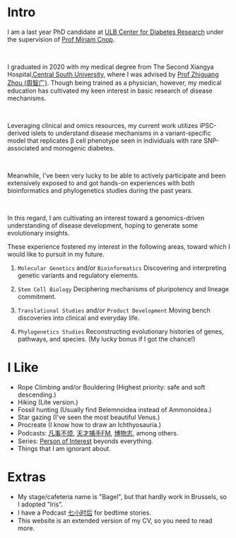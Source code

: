 # Intro

I am a last year PhD candidate at [ULB Center for Diabetes Research](https://www.ucdr.be) under the
supervision of [Prof Miriam Cnop](https://en.wikipedia.org/wiki/Miriam_Cnop). 

&nbsp;

I graduated in 2020 with my medical degree from The Second Xiangya Hospital,[Central South University](https://dmkeylab.csu.edu.cn/),
where I was advised by [Prof Zhiguang Zhou (周智广)](https://faculty.csu.edu.cn/zhouzhiguang/en/index.htm).
Though being trained as a physician, however, my medical education has cultivated my keen interest in basic research of 
disease mechanisms.

&nbsp;

Leveraging clinical and omics resources, my current work utilizes iPSC-derived islets to understand disease mechanisms 
in a variant-specific model that replicates β cell phenotype seen in individuals with rare SNP-associated and monogenic diabetes.

&nbsp;

Meanwhile, I've been very lucky to be able to actively participate and been extensively exposed to and got hands-on experiences with
both bioinformatics and phylogenetics studies during the past years. 

&nbsp;

In this regard, I am cultivating an interest toward a genomics-driven understanding of disease development, 
hoping to generate some evolutionary insights.

These experience fostered my interest in the following areas, toward which I would like to pursuit in my future.

1) `Molecular Genetics` and/or `Bioinformatics` Discovering and interpreting genetic variants and regulatory elements.

2) `Stem Cell Biology` Deciphering mechanisms of pluripotency and lineage commitment.

3) `Translational Studies` and/or `Product Development` Moving bench discoveries into clinical and everyday life.

4) `Phylogenetics Studies` Reconstructing evolutionary histories of genes, pathways, and species. (My lucky bonus if I got the chance!)

# I Like

- Rope Climbing and/or Bouldering (Highest priority: safe and soft descending.)
- Hiking (Lite version.)
- Fossil hunting (Usually find Belemnoidea instead of Ammonoidea.)
- Star gazing (I've seen the most beautiful Venus.)
- Procreate (I know how to draw an Ichthyosauria.)
- Podcasts: [凡事不烦](https://www.xiaoyuzhoufm.com/podcast/6352561c87d7f51ee0168042), [天才捕手FM](https://www.xiaoyuzhoufm.com/podcast/5e77133b418a84a0469fc305), [博物志](https://bowuzhi.fm/), among others.
- Series: [Person of Interest](https://www.imdb.com/title/tt1839578/) beyonds everything.
- Things that I am ignorant about.

# Extras

- My stage/cafeteria name is "Bagel", but that hardly work in Brussels, so I adopted "Iris".
- I have a Podcast [七小时后](https://www.xiaoyuzhoufm.com/podcast/67d56f2e9283fc357d6fd399) for bedtime stories.
- This website is an extended version of my CV, so you need to read more.

